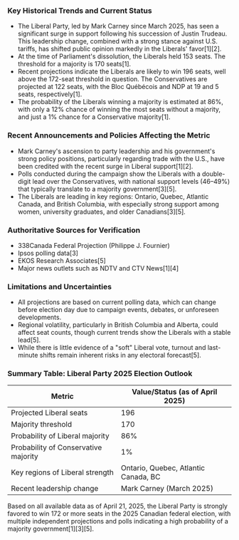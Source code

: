 ### Key Historical Trends and Current Status

- The Liberal Party, led by Mark Carney since March 2025, has seen a significant surge in support following his succession of Justin Trudeau. This leadership change, combined with a strong stance against U.S. tariffs, has shifted public opinion markedly in the Liberals' favor[1][2].
- At the time of Parliament's dissolution, the Liberals held 153 seats. The threshold for a majority is 170 seats[1].
- Recent projections indicate the Liberals are likely to win 196 seats, well above the 172-seat threshold in question. The Conservatives are projected at 122 seats, with the Bloc Québécois and NDP at 19 and 5 seats, respectively[1].
- The probability of the Liberals winning a majority is estimated at 86%, with only a 12% chance of winning the most seats without a majority, and just a 1% chance for a Conservative majority[1].

### Recent Announcements and Policies Affecting the Metric

- Mark Carney's ascension to party leadership and his government's strong policy positions, particularly regarding trade with the U.S., have been credited with the recent surge in Liberal support[1][2].
- Polls conducted during the campaign show the Liberals with a double-digit lead over the Conservatives, with national support levels (46–49%) that typically translate to a majority government[3][5].
- The Liberals are leading in key regions: Ontario, Quebec, Atlantic Canada, and British Columbia, with especially strong support among women, university graduates, and older Canadians[3][5].

### Authoritative Sources for Verification

- 338Canada Federal Projection (Philippe J. Fournier)
- Ipsos polling data[3]
- EKOS Research Associates[5]
- Major news outlets such as NDTV and CTV News[1][4]

### Limitations and Uncertainties

- All projections are based on current polling data, which can change before election day due to campaign events, debates, or unforeseen developments.
- Regional volatility, particularly in British Columbia and Alberta, could affect seat counts, though current trends show the Liberals with a stable lead[5].
- While there is little evidence of a "soft" Liberal vote, turnout and last-minute shifts remain inherent risks in any electoral forecast[5].

### Summary Table: Liberal Party 2025 Election Outlook

| Metric                          | Value/Status (as of April 2025)         |
|----------------------------------|-----------------------------------------|
| Projected Liberal seats          | 196                                     |
| Majority threshold               | 170                                     |
| Probability of Liberal majority  | 86%                                     |
| Probability of Conservative majority | 1%                                 |
| Key regions of Liberal strength  | Ontario, Quebec, Atlantic Canada, BC    |
| Recent leadership change         | Mark Carney (March 2025)                |

Based on all available data as of April 21, 2025, the Liberal Party is strongly favored to win 172 or more seats in the 2025 Canadian federal election, with multiple independent projections and polls indicating a high probability of a majority government[1][3][5].